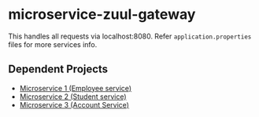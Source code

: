 # microservice-zuul-gateway

This handles all requests via localhost:8080. Refer <code>application.properties</code> files for more services info.

<h2>Dependent Projects</h2>
<ul>
  <li>
    <a href="https://github.com/RajiniMohanram/microservice1">Microservice 1 (Employee service)</a>
  </li>
  <li><a href="https://github.com/RajiniMohanram/microservice2">Microservice 2 (Student service)</a></li>
  <li><a href="https://github.com/RajiniMohanram/microservice3">Microservice 3 (Account Service)</a></li>
</ul>
